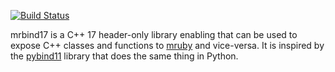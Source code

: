 [![Build Status](https://travis-ci.com/mdorier/mrbind17.svg?branch=master)](https://travis-ci.com/mdorier/mrbind17)

mrbind17 is a C++ 17 header-only library enabling that can be used to expose C++ classes
and functions to [mruby](https://github.com/mruby/mruby) and vice-versa. It is inspired
by the [pybind11](https://github.com/pybind/pybind11) library that does the same thing
in Python.
